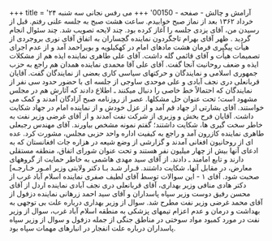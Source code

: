 +++
title = 'آرامش و چالش - صفحه - 00150'
+++
می رفس نجانی سه شنبه ۲۴ خرداد ۱۳۶۲ بعد از نماز صبح خوابیدم. ساعت هشت صبح به جلسه علنی رفتم. قبل از رسیدن من، آقای یزدی جلسه را آغاز کرده بود. چند لایحه تصویب شد. چند سئوال انجام گردید . ظهر آقای بهرام تاجگردون نماینده گچساران به اتفاق آقای نوری بروجردی از هیأت پیگیری فرمان هشت مادهای امام در کهکیلویه و بویراحمد آمد و از عدم اجرای تصمیمات هیأت و آقای قائمی گله داشت. آقای علی طاهری نماینده ایذه هم از مشکلات ایذه و ضعف روحانیت آنجا گفت. آقای علی آقا محمدی نماینده همدان هم راجع به حزب جمهوری اسلامی و نمایندگان و حرکتهای سیاسی کاری بعضی از نمایندگان گفت. آقایان قربانعلی دری نجف آبادی و علی موحدی ساوجی از جلسه ای با حضور حدود سی نفر از نمایندگان که احتمالاً خط خاصی را دنبال میکنند ـ اطلاع دادند که آثارش هم در مجلس مشهود است؛ تحت عنوان حل مشكلها. عصر از روزنامه صبح آزادگان آمدند و کمک می خواستند. آقای بشارتی از جهاد قم آمد و از عزل خودش و از نماینده امام در جهاد شکایت داشت. آقایان فرح بخش و وزیری از شرکت نفت آمدند و از آقای غرضی وزیر نفت به خاطر سخت گیری ها، شکایت داشتند؛ گفتم نمونه مشخص بیاورند. آقای مهندس رجبعلی طاهری نماینده کازرون آمد و راجع به کیفیت اداره واحد حزبی مجلس، مشورت کرد. عده ای از روحانیون افغانی آمدند و گزارشی از وضع شیعه در هزاره جات افغانستان که به ادعای آنها بیش از چهار میلیون نفر هستند و تحت عنوان شورای اتفاق، منطقه مستقلی دارند و تابع امامند ـ دادند. از آقای سید مهدی هاشمی به خاطر حمایت از گروههای معارض، در مقابل آنها، شکایت داشتند. قـرار شـد بـا دکتر ولایتی وزیر امـور خـارجـه] صحبت شود. آقای ۱ - این سوالات توسط آقای لطیف صفری نماینده اسلام آباد غرب از دکتر هادی منافی وزیر بهداری، آقای قربانعلی دری نجف آبادی نماینده اردل از آقای محسن رفیق دوست وزیر سپاه پاسداران و آقای سید احمد زرهانی نماینده دزفول از آقای محمد غرضی وزیر نفت مطرح شد. سوال از وزیر بهداری درباره علت بی توجهی به بهداشت و درمان و عدم اعزام تیمهای پزشکی به منطقه اسلام آباد غرب، سوال از وزیر نفت در مورد کمبود مواد سوختی در مناطق جنگی از جمله دزفول و سوال از وزیر سپاه پاسداران درباره علت انفجار در انبارهای مهمات سپاه بود.